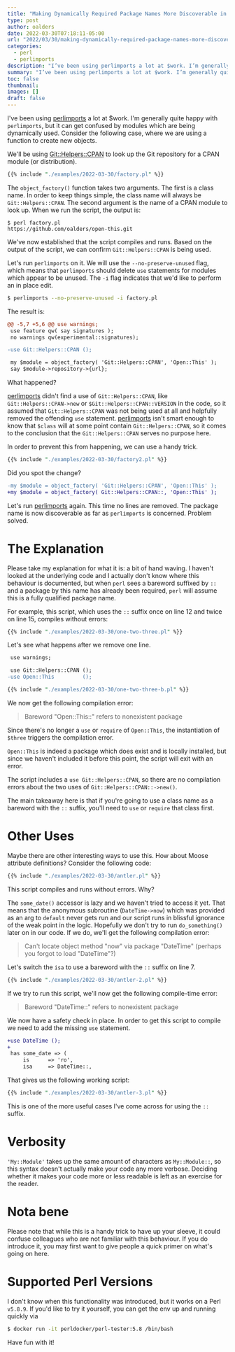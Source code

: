 ```yaml
---
title: "Making Dynamically Required Package Names More Discoverable in Perl"
type: post
author: oalders
date: 2022-03-30T07:18:11-05:00
url: "2022/03/30/making-dynamically-required-package-names-more-discoverable-in-perl"
categories:
  - perl
  - perlimports
description: "I’ve been using perlimports a lot at $work. I’m generally quite happy with it, but perlimports can get confused by modules which are being dynamically used. Let's look at an interesting strategy to fix this."
summary: "I’ve been using perlimports a lot at $work. I’m generally quite happy with it, but perlimports can get confused by modules which are being dynamically used. Let's look at an interesting strategy to fix this."
toc: false
thumbnail:
images: []
draft: false
---
```

I've been using [perlimports](https://metacpan.org/pod/perlimports) a lot at
$work. I'm generally quite happy with `perlimports`, but it can get confused by
modules which are being dynamically used. Consider the following case, where we
are using a function to create new objects.

We'll be using [Git::Helpers::CPAN](https://metacpan.org/pod/Git::Helpers::CPAN) to
look up the Git repository for a CPAN module (or distribution).

```perl {.myclass linenos=inline}
{{% include "./examples/2022-03-30/factory.pl" %}}
```

The `object_factory()` function takes two arguments. The first is a class name.
In order to keep things simple, the class name will always be
`Git::Helpers::CPAN`. The second argument is the name of a CPAN module to look
up. When we run the script, the output is:

```
$ perl factory.pl
https://github.com/oalders/open-this.git
```

We've now established that the script compiles and runs. Based on the output of
the script, we can confirm `Git::Helpers::CPAN` is being used.

Let's run `perlimports` on it. We will use the `--no-preserve-unused` flag,
which means that `perlimports` should delete `use` statements for modules which
appear to be unused. The `-i` flag indicates that we'd like to perform an in
place edit.

```bash {.myclass linenos=false}
$ perlimports --no-preserve-unused -i factory.pl
```

The result is:

```diff {.myclass linenos=false}
@@ -5,7 +5,6 @@ use warnings;
 use feature qw( say signatures );
 no warnings qw(experimental::signatures);

-use Git::Helpers::CPAN ();

 my $module = object_factory( 'Git::Helpers::CPAN', 'Open::This' );
 say $module->repository->{url};
```

What happened?

[perlimports](https://metacpan.org/pod/perlimports) didn't find a use of
`Git::Helpers::CPAN`, like `Git::Helpers::CPAN->new` or
`$Git::Helpers::CPAN::VERSION` in the code, so it assumed that
`Git::Helpers::CPAN` was not being used at all and helpfully removed the offending `use` statement. [perlimports](https://metacpan.org/pod/perlimports) isn't smart enough to
know that `$class` will at some point contain `Git::Helpers::CPAN`, so it comes
to the conclusion that the `Git::Helpers::CPAN` serves no purpose here.

In order to prevent this from happening, we can use a handy trick.

```perl {.myclass linenos=inline}
{{% include "./examples/2022-03-30/factory2.pl" %}}
```

Did you spot the change?

```diff {.myclass linenos=false}
-my $module = object_factory( 'Git::Helpers::CPAN', 'Open::This' );
+my $module = object_factory( Git::Helpers::CPAN::, 'Open::This' );
 ```

 Let's run [perlimports](https://metacpan.org/pod/perlimports) again. This time
 no lines are removed. The package name is now discoverable as far as
 `perlimports` is concerned. Problem solved.

# The Explanation

Please take my explanation for what it is: a bit of hand waving. I haven't
looked at the underlying code and I actually don't know where this behaviour is
documented, but when `perl` sees a bareword suffixed by `::` and a package by
this name has already been required, `perl` will assume this is a fully
qualified package name.

For example, this script, which uses the `::` suffix once on line 12 and
twice on line 15, compiles without errors:

```perl {.myclass linenos=inline}
{{% include "./examples/2022-03-30/one-two-three.pl" %}}
```

Let's see what happens after we remove one line.

```diff {.myclass linenos=false}
 use warnings;

 use Git::Helpers::CPAN ();
-use Open::This         ();
 ```

```perl {.myclass linenos=inline}
{{% include "./examples/2022-03-30/one-two-three-b.pl" %}}
```

We now get the following compilation error:

> Bareword "Open::This::" refers to nonexistent package

Since there's no longer a `use` or `require` of `Open::This`, the instantiation of `$three` triggers the compilation error.

`Open::This` is indeed a package which does exist and is locally installed, but
since we haven't included it before this point, the script will exit with an
error.

The script includes a `use Git::Helpers::CPAN`, so there are no compilation
errors about the two uses of `Git::Helpers::CPAN::->new()`.

The main takeaway here is that if you're going to use a class name as a
bareword with the `::` suffix, you'll need to `use` or `require` that class
first.

# Other Uses

Maybe there are other interesting ways to use this. How about Moose attribute
definitions? Consider the following code:

```perl {.myclass linenos=inline}
{{% include "./examples/2022-03-30/antler.pl" %}}
```

This script compiles and runs without errors. Why?

The `some_date()` accessor is lazy and we haven't tried to access it yet. That
means that the anonymous subroutine (`DateTime->now`) which was provided as an
arg to `default` never gets run and our script runs in blissful ignorance of
the weak point in the logic. Hopefully we don't try to run `do_something()` later
on in our code. If we do, we'll get the following compilation error:

> Can't locate object method "now" via package "DateTime" (perhaps you forgot to load "DateTime"?)

Let's switch the `isa` to use a bareword with the `::` suffix on line 7.

```perl {.myclass linenos=inline}
{{% include "./examples/2022-03-30/antler-2.pl" %}}
```

If we try to run this script, we'll now get the following compile-time error:

> Bareword "DateTime::" refers to nonexistent package

We now have a safety check in place. In order to get this script to compile we
need to add the missing `use` statement.

```diff {.myclass linenos=false}
+use DateTime ();
+
 has some_date => (
     is      => 'ro',
     isa     => DateTime::,
```

That gives us the following working script:

```perl {.myclass linenos=inline}
{{% include "./examples/2022-03-30/antler-3.pl" %}}
```

This is one of the more useful cases I've come across for using the `::` suffix.

# Verbosity

`'My::Module'` takes up the same amount of characters as `My::Module::`,
so this syntax doesn't actually make your code any more verbose.
Deciding whether it makes your code more or less readable is left as an
exercise for the reader.

# Nota bene

Please note that while this is a handy trick to have up your sleeve, it could confuse colleagues who are not familiar with this behaviour. If you do introduce it, you may first want to give people a quick primer on what's going on here.

# Supported Perl Versions

I don't know when this functionality was introduced, but it works on a Perl `v5.8.9`. If you'd like to try it yourself, you can get the env up and running quickly via

```bash {.myclass linenos=false}
$ docker run -it perldocker/perl-tester:5.8 /bin/bash
```

Have fun with it!


